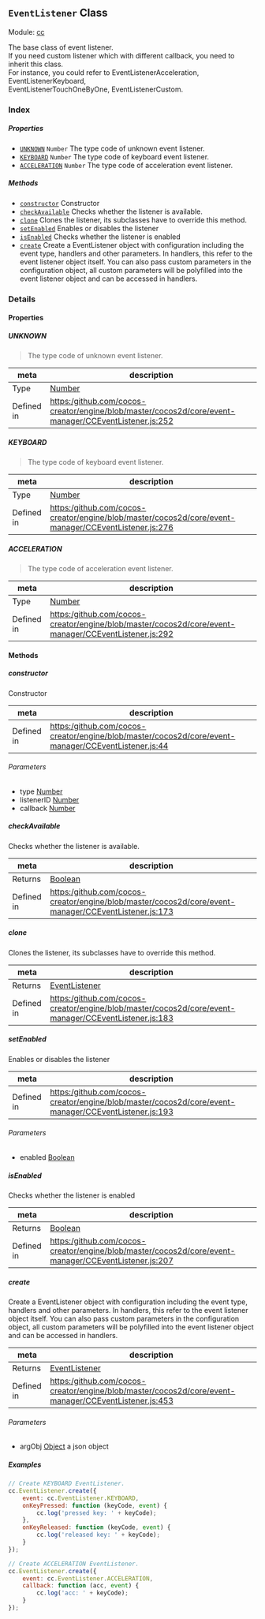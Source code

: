 ## `EventListener` Class



Module: [cc](../modules/cc.md)


<p>
    The base class of event listener.                                                                        <br/>
    If you need custom listener which with different callback, you need to inherit this class.               <br/>
    For instance, you could refer to EventListenerAcceleration, EventListenerKeyboard,                       <br/>
     EventListenerTouchOneByOne, EventListenerCustom.
</p>


### Index

##### Properties

  - [`UNKNOWN`](#unknown) `Number` The type code of unknown event listener.
  - [`KEYBOARD`](#keyboard) `Number` The type code of keyboard event listener.
  - [`ACCELERATION`](#acceleration) `Number` The type code of acceleration event listener.



##### Methods

  - [`constructor`](#constructor) Constructor
  - [`checkAvailable`](#checkavailable) Checks whether the listener is available.
  - [`clone`](#clone) Clones the listener, its subclasses have to override this method.
  - [`setEnabled`](#setenabled) Enables or disables the listener
  - [`isEnabled`](#isenabled) Checks whether the listener is enabled
  - [`create`](#create) Create a EventListener object with configuration including the event type, handlers and other parameters.
In handlers, this refer to the event listener object itself.
You can also pass custom parameters in the configuration object,
all custom parameters will be polyfilled into the event listener object and can be accessed in handlers.



### Details


#### Properties


##### UNKNOWN

> The type code of unknown event listener.

| meta | description |
|------|-------------|
| Type | <a href="https://developer.mozilla.org/en/JavaScript/Reference/Global_Objects/Number" class="crosslink external" target="_blank">Number</a> |
| Defined in | [https:/github.com/cocos-creator/engine/blob/master/cocos2d/core/event-manager/CCEventListener.js:252](https:/github.com/cocos-creator/engine/blob/master/cocos2d/core/event-manager/CCEventListener.js#L252) |



##### KEYBOARD

> The type code of keyboard event listener.

| meta | description |
|------|-------------|
| Type | <a href="https://developer.mozilla.org/en/JavaScript/Reference/Global_Objects/Number" class="crosslink external" target="_blank">Number</a> |
| Defined in | [https:/github.com/cocos-creator/engine/blob/master/cocos2d/core/event-manager/CCEventListener.js:276](https:/github.com/cocos-creator/engine/blob/master/cocos2d/core/event-manager/CCEventListener.js#L276) |



##### ACCELERATION

> The type code of acceleration event listener.

| meta | description |
|------|-------------|
| Type | <a href="https://developer.mozilla.org/en/JavaScript/Reference/Global_Objects/Number" class="crosslink external" target="_blank">Number</a> |
| Defined in | [https:/github.com/cocos-creator/engine/blob/master/cocos2d/core/event-manager/CCEventListener.js:292](https:/github.com/cocos-creator/engine/blob/master/cocos2d/core/event-manager/CCEventListener.js#L292) |






<!-- Method Block -->
#### Methods


##### constructor

Constructor

| meta | description |
|------|-------------|
| Defined in | [https:/github.com/cocos-creator/engine/blob/master/cocos2d/core/event-manager/CCEventListener.js:44](https:/github.com/cocos-creator/engine/blob/master/cocos2d/core/event-manager/CCEventListener.js#L44) |

###### Parameters
- type <a href="https://developer.mozilla.org/en/JavaScript/Reference/Global_Objects/Number" class="crosslink external" target="_blank">Number</a> 
- listenerID <a href="https://developer.mozilla.org/en/JavaScript/Reference/Global_Objects/Number" class="crosslink external" target="_blank">Number</a> 
- callback <a href="https://developer.mozilla.org/en/JavaScript/Reference/Global_Objects/Number" class="crosslink external" target="_blank">Number</a> 


##### checkAvailable

Checks whether the listener is available.

| meta | description |
|------|-------------|
| Returns | <a href="https://developer.mozilla.org/en/JavaScript/Reference/Global_Objects/Boolean" class="crosslink external" target="_blank">Boolean</a> 
| Defined in | [https:/github.com/cocos-creator/engine/blob/master/cocos2d/core/event-manager/CCEventListener.js:173](https:/github.com/cocos-creator/engine/blob/master/cocos2d/core/event-manager/CCEventListener.js#L173) |



##### clone

Clones the listener, its subclasses have to override this method.

| meta | description |
|------|-------------|
| Returns | <a href="../classes/EventListener.html" class="crosslink">EventListener</a> 
| Defined in | [https:/github.com/cocos-creator/engine/blob/master/cocos2d/core/event-manager/CCEventListener.js:183](https:/github.com/cocos-creator/engine/blob/master/cocos2d/core/event-manager/CCEventListener.js#L183) |



##### setEnabled

Enables or disables the listener

| meta | description |
|------|-------------|
| Defined in | [https:/github.com/cocos-creator/engine/blob/master/cocos2d/core/event-manager/CCEventListener.js:193](https:/github.com/cocos-creator/engine/blob/master/cocos2d/core/event-manager/CCEventListener.js#L193) |

###### Parameters
- enabled <a href="https://developer.mozilla.org/en/JavaScript/Reference/Global_Objects/Boolean" class="crosslink external" target="_blank">Boolean</a> 


##### isEnabled

Checks whether the listener is enabled

| meta | description |
|------|-------------|
| Returns | <a href="https://developer.mozilla.org/en/JavaScript/Reference/Global_Objects/Boolean" class="crosslink external" target="_blank">Boolean</a> 
| Defined in | [https:/github.com/cocos-creator/engine/blob/master/cocos2d/core/event-manager/CCEventListener.js:207](https:/github.com/cocos-creator/engine/blob/master/cocos2d/core/event-manager/CCEventListener.js#L207) |



##### create

Create a EventListener object with configuration including the event type, handlers and other parameters.
In handlers, this refer to the event listener object itself.
You can also pass custom parameters in the configuration object,
all custom parameters will be polyfilled into the event listener object and can be accessed in handlers.

| meta | description |
|------|-------------|
| Returns | <a href="../classes/EventListener.html" class="crosslink">EventListener</a> 
| Defined in | [https:/github.com/cocos-creator/engine/blob/master/cocos2d/core/event-manager/CCEventListener.js:453](https:/github.com/cocos-creator/engine/blob/master/cocos2d/core/event-manager/CCEventListener.js#L453) |

###### Parameters
- argObj <a href="https://developer.mozilla.org/en/JavaScript/Reference/Global_Objects/Object" class="crosslink external" target="_blank">Object</a> a json object

##### Examples

```js
// Create KEYBOARD EventListener.
cc.EventListener.create({
    event: cc.EventListener.KEYBOARD,
    onKeyPressed: function (keyCode, event) {
        cc.log('pressed key: ' + keyCode);
    },
    onKeyReleased: function (keyCode, event) {
        cc.log('released key: ' + keyCode);
    }
});

// Create ACCELERATION EventListener.
cc.EventListener.create({
    event: cc.EventListener.ACCELERATION,
    callback: function (acc, event) {
        cc.log('acc: ' + keyCode);
    }
});
```


